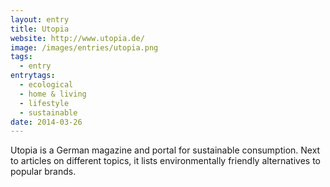 ```yaml
---
layout: entry
title: Utopia
website: http://www.utopia.de/
image: /images/entries/utopia.png
tags:
  - entry
entrytags:
  - ecological
  - home & living
  - lifestyle
  - sustainable
date: 2014-03-26
---
```


Utopia is a German magazine and portal for sustainable consumption. Next to articles on different topics, it lists environmentally friendly alternatives to popular brands.